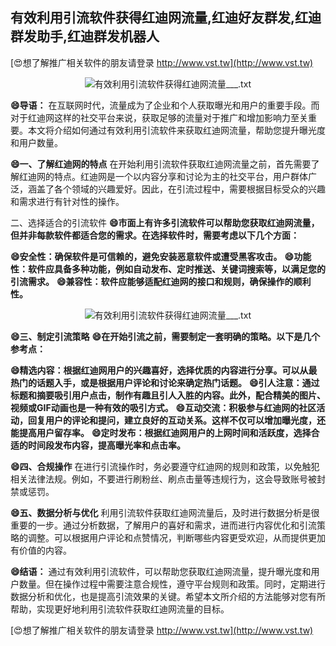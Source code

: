 ## **有效利用引流软件获得红迪网流量,红迪好友群发,红迪群发助手,红迪群发机器人**

[😍想了解推广相关软件的朋友请登录 http://www.vst.tw](http://www.vst.tw)

 <center><img src="https://vst.tw/MP4/tuiguang/png/7.png" alt="有效利用引流软件获得红迪网流量___.txt"></center>

**😄导语：**
在互联网时代，流量成为了企业和个人获取曝光和用户的重要手段。而对于红迪网这样的社交平台来说，获取足够的流量对于推广和增加影响力至关重要。本文将介绍如何通过有效利用引流软件来获取红迪网流量，帮助您提升曝光度和用户数量。

**😄一、了解红迪网的特点**
在开始利用引流软件获取红迪网流量之前，首先需要了解红迪网的特点。红迪网是一个以内容分享和讨论为主的社交平台，用户群体广泛，涵盖了各个领域的兴趣爱好。因此，在引流过程中，需要根据目标受众的兴趣和需求进行有针对性的操作。

二、选择适合的引流软件
**😄市面上有许多引流软件可以帮助您获取红迪网流量，但并非每款软件都适合您的需求。在选择软件时，需要考虑以下几个方面：**

**😄安全性：确保软件是可信赖的，避免安装恶意软件或遭受黑客攻击。**
**😄功能性：软件应具备多种功能，例如自动发布、定时推送、关键词搜索等，以满足您的引流需求。**
**😄兼容性：软件应能够适配红迪网的接口和规则，确保操作的顺利性。**

 <center><img src="https://vst.tw/MP4/tuiguang/png/8.png" alt="有效利用引流软件获得红迪网流量___.txt"></center>

**😄三、制定引流策略**
**😄在开始引流之前，需要制定一套明确的策略。以下是几个参考点：**

**😄精选内容：根据红迪网用户的兴趣喜好，选择优质的内容进行分享。可以从最热门的话题入手，或是根据用户评论和讨论来确定热门话题。**
**😄引人注意：通过标题和摘要吸引用户点击，制作有趣且引人入胜的内容。此外，配合精美的图片、视频或GIF动画也是一种有效的吸引方式。**
**😄互动交流：积极参与红迪网的社区活动，回复用户的评论和提问，建立良好的互动关系。这样不仅可以增加曝光度，还能提高用户留存率。**
**😄定时发布：根据红迪网用户的上网时间和活跃度，选择合适的时间段发布内容，提高曝光率和点击率。**

**😄四、合规操作**
在进行引流操作时，务必要遵守红迪网的规则和政策，以免触犯相关法律法规。例如，不要进行刷粉丝、刷点击量等违规行为，这会导致账号被封禁或惩罚。

**😄五、数据分析与优化**
利用引流软件获取红迪网流量后，及时进行数据分析是很重要的一步。通过分析数据，了解用户的喜好和需求，进而进行内容优化和引流策略的调整。可以根据用户评论和点赞情况，判断哪些内容更受欢迎，从而提供更加有价值的内容。

**😄结语：**
通过有效利用引流软件，可以帮助您获取红迪网流量，提升曝光度和用户数量。但在操作过程中需要注意合规性，遵守平台规则和政策。同时，定期进行数据分析和优化，也是提高引流效果的关键。希望本文所介绍的方法能够对您有所帮助，实现更好地利用引流软件获取红迪网流量的目标。

[😍想了解推广相关软件的朋友请登录 http://www.vst.tw](http://www.vst.tw)



